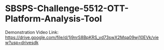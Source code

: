 # SBSPS-Challenge-5512-OTT-Platform-Analysis-Tool
Demonstration Video Link: https://drive.google.com/file/d/1j9nrS8BpKRS_vd73swX2Mqa09wj10EVk/view?usp=drivesdk
